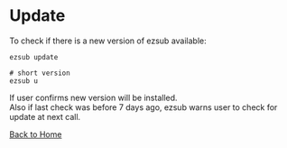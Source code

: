 # Update

To check if there is a new version of ezsub available:

```shell
ezsub update

# short version
ezsub u
```

If user confirms new version will be installed.  
Also if last check was before 7 days ago, ezsub warns user to check for update at next call.

[Back to Home](./ReadMe.md)
